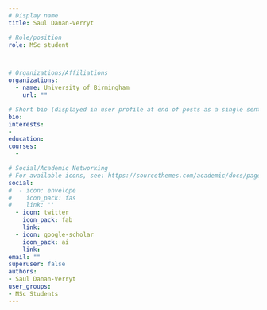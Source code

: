 ```yaml
---
# Display name
title: Saul Danan-Verryt

# Role/position
role: MSc student



# Organizations/Affiliations
organizations:
  - name: University of Birmingham   
    url: ""

# Short bio (displayed in user profile at end of posts as a single sentence)
bio: 
interests:
- 
education:
courses:
  - 

# Social/Academic Networking
# For available icons, see: https://sourcethemes.com/academic/docs/page-builder/#icons
social:
#  - icon: envelope
#    icon_pack: fas
#    link: ''
  - icon: twitter
    icon_pack: fab
    link: 
  - icon: google-scholar
    icon_pack: ai
    link: 
email: ""
superuser: false
authors:
- Saul Danan-Verryt
user_groups:
- MSc Students
---
```


